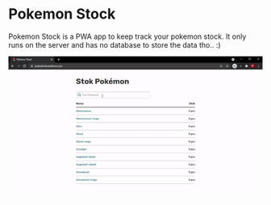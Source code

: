 # Pokemon Stock

Pokemon Stock is a PWA app to keep track your pokemon stock.
It only runs on the server and has no database to store the data tho.. :)

![alt text](https://github.com/asobima13/pokestock/blob/main/src/pokestock.gif?raw=true)
